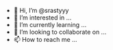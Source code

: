 - 👋 Hi, I’m @srastyyy
- 👀 I’m interested in ...
- 🌱 I’m currently learning ...
- 💞️ I’m looking to collaborate on ...
- 📫 How to reach me ...

<!---
srastyyy/srastyyy is a ✨ special ✨ repository because its `README.md` (this file) appears on your GitHub profile.
You can click the Preview link to take a look at your changes.
--->
